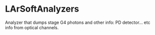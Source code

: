 # LArSoftAnalyzers
Analyzer that dumps stage G4 photons and other info: PD detector... etc info from optical channels.